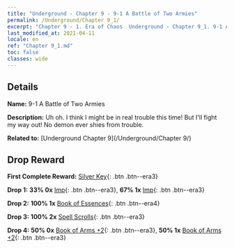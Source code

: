 ```yaml
---
title: "Underground - Chapter 9 - 9-1 A Battle of Two Armies"
permalink: /Underground/Chapter 9_1/
excerpt: "Chapter 9 - 1. Era of Chaos  Underground - Chapter 9_1. 9-1 A Battle of Two Armies"
last_modified_at: 2021-04-11
locale: en
ref: "Chapter 9_1.md"
toc: false
classes: wide
---
```


## Details

 **Name:** 9-1 A Battle of Two Armies

 **Description:** Uh oh. I think I might be in real trouble this time! But I'll fight my way out! No demon ever shies from trouble.

 **Related to:** [Underground Chapter 9](/Underground/Chapter 9/)

## Drop Reward

 **First Complete Reward:** [Silver Key](/Items/con_693/){: .btn .btn--era3}

 **Drop 1:** **33% 0x** [Imp](/Items/unt_226/){: .btn .btn--era3}, **67% 1x** [Imp](/Items/unt_226/){: .btn .btn--era3}

 **Drop 2:** **100% 1x** [Book of Essences](/Items/mat_39/){: .btn .btn--era4}

 **Drop 3:** **100% 2x** [Spell Scrolls](/Items/con_694/){: .btn .btn--era3}

 **Drop 4:** **50% 0x** [Book of Arms +2](/Items/mat_32/){: .btn .btn--era3}, **50% 1x** [Book of Arms +2](/Items/mat_32/){: .btn .btn--era3}

